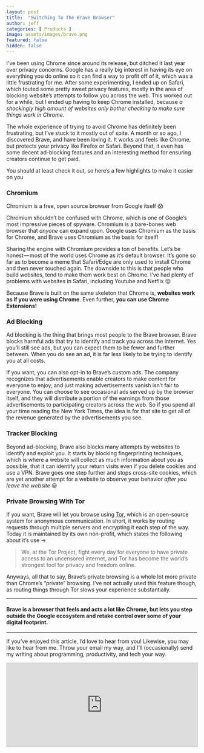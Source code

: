 ```yaml
---
layout: post
title:  "Switching To The Brave Browser"
author: jeff
categories: [ Products ]
image: assets/images/brave.png
featured: false
hidden: false
---
```


I've been using Chrome since around its release, but ditched it last year over privacy concerns. Google has a really big interest in having its eye on everything you do online so it can find a way to profit off of it, which was a little frustrating for me. After some experimenting, I ended up on Safari, which touted some pretty sweet privacy features, mostly in the area of blocking website’s attempts to follow you across the web. This worked out for a while, but I ended up having to keep Chrome installed, because _a shockingly high amount of websites only bother checking to make sure things work in Chrome._

The whole experience of trying to avoid Chrome has definitely been frustrating, but I’ve stuck to it mostly out of spite. A month or so ago, I discovered Brave, and have been loving it. It works and feels like Chrome, but protects your privacy like Firefox or Safari. Beyond that, it even has some decent ad-blocking features and an interesting method for ensuring creators continue to get paid.

You should at least check it out, so here’s a few highlights to make it easier on you

### Chromium
Chromium is a free, open source browser from Google itself 😱

Chromium shouldn’t be confused with Chrome, which is one of Google’s most impressive pieces of spyware. Chromium is a bare-bones web browser that _anyone_ can expand upon. Google uses Chromium as the basis for Chrome, and Brave uses Chromium as the basis for itself!

Sharing the engine with Chromium provides a ton of benefits. Let’s be honest — most of the world uses Chrome as it’s default browser. It’s gone so far as to become a meme that Safari/Edge are only used to install Chrome and then never touched again. The downside to this is that people who build websites, tend to make them work best on Chrome. I’ve had plenty of problems with websites in Safari, including Youtube and Netflix 😒

Because Brave is built on the same skeleton that Chrome is, **websites work as if you were using Chrome**. Even further, **you can use Chrome Extensions!**

### Ad Blocking

Ad blocking is the thing that brings most people to the Brave browser. Brave blocks harmful ads that try to identify and track you across the internet. Yes you’ll still see ads, but you can expect them to be fewer and further between. When you do see an ad, it is far less likely to be trying to identify you at all costs.

If you want, you can also opt-in to Brave’s custom ads. The company recognizes that advertisements enable creators to make content for everyone to enjoy, and just making advertisements vanish isn’t fair to everyone. You can choose to see occasional ads served up by the browser itself, and they will distribute a portion of the earnings from those advertisements to participating creators across the web. So if you spend all your time reading the New York Times, the idea is for that site to get all of the revenue generated by the advertisements you see.

### Tracker Blocking

Beyond ad-blocking, Brave also blocks many attempts by websites to identify and exploit you. It starts by blocking fingerprinting techniques, which is where a website will collect as much information about you as possible, that it can identify your return visits even if you delete cookies and use a VPN. Brave goes one step further and stops cross-site cookies, which are yet another attempt for a website to observe your behavior _after you leave the website_ 😒

### Private Browsing With Tor

If you want, Brave will let you browse using [Tor](https://en.wikipedia.org/wiki/Tor_%28anonymity_network%29), which is an open-source system for anonymous communication. In short, it works by routing requests through multiple servers and encrypting it each step of the way. Today it is maintained by its own non-profit, which states the following about it’s use ->

> We, at the Tor Project, fight every day for everyone to have private access to an uncensored internet, and Tor has become the world’s strongest tool for privacy and freedom online.

Anyways, all that to say, Brave’s private browsing is a whole lot more private than Chrome’s “private” browsing. I’ve not actually used this feature though, as routing things through Tor slows your experience substantially.

----------

#### Brave is a browser that feels and acts a lot like Chrome, but lets you step outside the Google ecosystem and retake control over some of your digital footprint.

--------
If you’ve enjoyed this article, I’d love to hear from you! Likewise, you may like to hear from me. Throw your email my way, and I’ll (occasionally) send my writing about programming, productivity, and tech your way.

<iframe
scrolling="no"
style="width:100%!important;height:220px;border:1px #ccc solid !important"
src="https://buttondown.email/JeffMorhous?as_embed=true"
></iframe><br /><br />